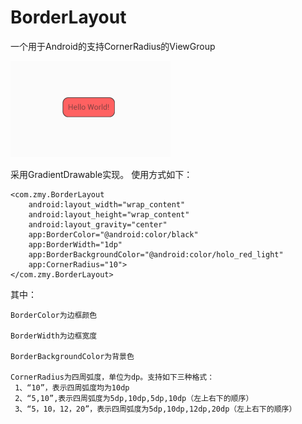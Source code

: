 # BorderLayout
一个用于Android的支持CornerRadius的ViewGroup

![image](https://raw.githubusercontent.com/a3349384/BorderLayout/master/BorderLayout_1.png)

采用GradientDrawable实现。
使用方式如下：

    <com.zmy.BorderLayout
        android:layout_width="wrap_content"
        android:layout_height="wrap_content"
        android:layout_gravity="center"
        app:BorderColor="@android:color/black"
        app:BorderWidth="1dp"
        app:BorderBackgroundColor="@android:color/holo_red_light"
        app:CornerRadius="10">
    </com.zmy.BorderLayout>

其中：

    BorderColor为边框颜色
    
    BorderWidth为边框宽度
    
    BorderBackgroundColor为背景色
    
    CornerRadius为四周弧度，单位为dp。支持如下三种格式：
     1、“10”，表示四周弧度均为10dp
     2、“5,10”,表示四周弧度为5dp,10dp,5dp,10dp（左上右下的顺序）
     3、“5，10，12，20”，表示四周弧度为5dp,10dp,12dp,20dp（左上右下的顺序）
